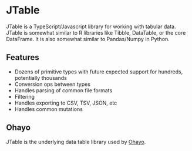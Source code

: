 JTable
======

JTable is a TypeScript/Javascript library for working with tabular data. JTable is somewhat similar to R libraries like Tibble, DataTable, or the core DataFrame. It is also somewhat similar to Pandas/Numpy in Python.

Features
--------

- Dozens of primitive types with future expected support for hundreds, potentially thousands
- Conversion ops between types
- Handles parsing of common file formats
- Filtering
- Handles exporting to CSV, TSV, JSON, etc
- Handles common mutations

Ohayo
-----

JTable is the underlying data table library used by [Ohayo](https://ohayo.computer/).

